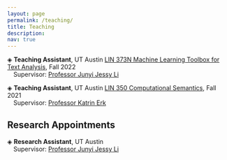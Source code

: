 ```yaml
---
layout: page
permalink: /teaching/
title: Teaching
description: 
nav: true
---
```


&#9672; **Teaching Assistant**, UT Austin <a href="https://jessyli.com/courses/lin373n">LIN 373N Machine Learning Toolbox for Text Analysis</a>, Fall 2022<br>
&emsp;Supervisor: <a href="https://jessyli.com/">Professor Junyi Jessy Li</a>

&#9672; **Teaching Assistant**, UT Austin <a href="https://www.katrinerk.com/courses/lin350-computational-semantics">LIN 350 Computational Semantics</a>, Fall 2021<br>
&emsp;Supervisor: <a href="https://www.katrinerk.com/">Professor Katrin Erk</a>

<h2>Research Appointments</h2>

&#9672; **Research Assistant**, UT Austin<br>
&emsp;Supervisor: <a href="https://jessyli.com/">Professor Junyi Jessy Li</a>